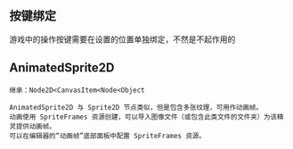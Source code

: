 ## 按键绑定
游戏中的操作按键需要在设置的位置单独绑定，不然是不起作用的
## AnimatedSprite2D
```
继承：Node2D<CanvasItem<Node<Object

AnimatedSprite2D 与 Sprite2D 节点类似，但是包含多张纹理，可用作动画帧。
动画使用 SpriteFrames 资源创建，可以导入图像文件（或包含此类文件的文件夹）为该精灵提供动画帧。
可以在编辑器的“动画帧”底部面板中配置 SpriteFrames 资源。
```